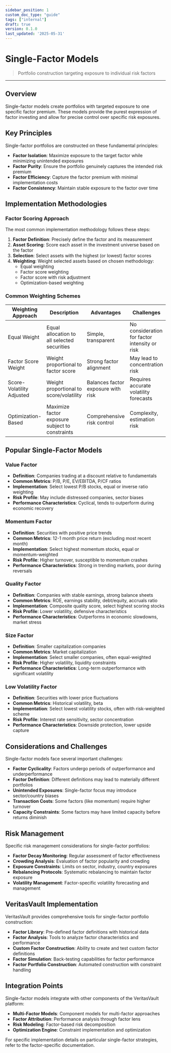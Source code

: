 ```yaml
---
sidebar_position: 1
custom_doc_type: "guide"
tags: ["internal"]
draft: true
version: 0.1.0
last_updated: '2025-05-31'
---
```


# Single-Factor Models

> Portfolio construction targeting exposure to individual risk factors

---

## Overview

Single-factor models create portfolios with targeted exposure to one specific factor premium. These models provide the purest expression of factor investing and allow for precise control over specific risk exposures.

## Key Principles

Single-factor portfolios are constructed on these fundamental principles:

* **Factor Isolation**: Maximize exposure to the target factor while minimizing unintended exposures
* **Factor Purity**: Ensure the portfolio genuinely captures the intended risk premium
* **Factor Efficiency**: Capture the factor premium with minimal implementation costs
* **Factor Consistency**: Maintain stable exposure to the factor over time

## Implementation Methodologies

### Factor Scoring Approach

The most common implementation methodology follows these steps:

1. **Factor Definition**: Precisely define the factor and its measurement
2. **Asset Scoring**: Score each asset in the investment universe based on the factor
3. **Selection**: Select assets with the highest (or lowest) factor scores
4. **Weighting**: Weight selected assets based on chosen methodology:
   * Equal weighting
   * Factor score weighting
   * Factor score with risk adjustment
   * Optimization-based weighting

### Common Weighting Schemes

| Weighting Approach | Description | Advantages | Challenges |
|-------------------|-------------|------------|------------|
| Equal Weight | Equal allocation to all selected securities | Simple, transparent | No consideration for factor intensity or risk |
| Factor Score Weight | Weight proportional to factor score | Strong factor alignment | May lead to concentration risk |
| Score-Volatility Adjusted | Weight proportional to score/volatility | Balances factor exposure with risk | Requires accurate volatility forecasts |
| Optimization-Based | Maximize factor exposure subject to constraints | Comprehensive risk control | Complexity, estimation risk |

## Popular Single-Factor Models

### Value Factor

* **Definition**: Companies trading at a discount relative to fundamentals
* **Common Metrics**: P/B, P/E, EV/EBITDA, P/CF ratios
* **Implementation**: Select lowest P/B stocks, equal or inverse ratio weighting
* **Risk Profile**: May include distressed companies, sector biases
* **Performance Characteristics**: Cyclical, tends to outperform during economic recovery

### Momentum Factor

* **Definition**: Securities with positive price trends
* **Common Metrics**: 12-1 month price return (excluding most recent month)
* **Implementation**: Select highest momentum stocks, equal or momentum-weighted
* **Risk Profile**: Higher turnover, susceptible to momentum crashes
* **Performance Characteristics**: Strong in trending markets, poor during reversals

### Quality Factor

* **Definition**: Companies with stable earnings, strong balance sheets
* **Common Metrics**: ROE, earnings stability, debt/equity, accruals ratio
* **Implementation**: Composite quality score, select highest scoring stocks
* **Risk Profile**: Lower volatility, defensive characteristics
* **Performance Characteristics**: Outperforms in economic slowdowns, market stress

### Size Factor

* **Definition**: Smaller capitalization companies
* **Common Metrics**: Market capitalization
* **Implementation**: Select smaller companies, often equal-weighted
* **Risk Profile**: Higher volatility, liquidity constraints
* **Performance Characteristics**: Long-term outperformance with significant volatility

### Low Volatility Factor

* **Definition**: Securities with lower price fluctuations
* **Common Metrics**: Historical volatility, beta
* **Implementation**: Select lowest volatility stocks, often with risk-weighted scheme
* **Risk Profile**: Interest rate sensitivity, sector concentration
* **Performance Characteristics**: Downside protection, lower upside capture

## Considerations and Challenges

Single-factor models face several important challenges:

* **Factor Cyclicality**: Factors undergo periods of outperformance and underperformance
* **Factor Definition**: Different definitions may lead to materially different portfolios
* **Unintended Exposures**: Single-factor focus may introduce sector/country biases
* **Transaction Costs**: Some factors (like momentum) require higher turnover
* **Capacity Constraints**: Some factors may have limited capacity before returns diminish

## Risk Management

Specific risk management considerations for single-factor portfolios:

* **Factor Decay Monitoring**: Regular assessment of factor effectiveness
* **Crowding Analysis**: Evaluation of factor popularity and crowding
* **Exposure Constraints**: Limits on sector, industry, country exposures
* **Rebalancing Protocols**: Systematic rebalancing to maintain factor exposure
* **Volatility Management**: Factor-specific volatility forecasting and management

## VeritasVault Implementation

VeritasVault provides comprehensive tools for single-factor portfolio construction:

* **Factor Library**: Pre-defined factor definitions with historical data
* **Factor Analysis**: Tools to analyze factor characteristics and performance
* **Custom Factor Construction**: Ability to create and test custom factor definitions
* **Factor Simulation**: Back-testing capabilities for factor performance
* **Factor Portfolio Construction**: Automated construction with constraint handling

## Integration Points

Single-factor models integrate with other components of the VeritasVault platform:

* **Multi-Factor Models**: Component models for multi-factor approaches
* **Factor Attribution**: Performance analysis through factor lens
* **Risk Modeling**: Factor-based risk decomposition
* **Optimization Engine**: Constraint implementation and optimization

For specific implementation details on particular single-factor strategies, refer to the factor-specific documentation.